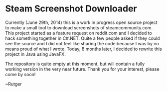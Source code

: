 Steam Screenshot Downloader
===========================

Currently (June 29th, 2014) this is a work in progress open source project to make a small tool to download screenshots of steamcommunity.com. This project started as a feature request on reddit.com and I decided to hack something together in C#.NET. Quite a few people asked if they could see the source and I did not feel like sharing the code because I was by no means proud of what I wrote. Today, 8 months later, I decided to rewrite this project in Java using JavaFX. 

The repository is quite empty at this moment, but will contain a fully working version in the very near future.
Thank you for your interest, please come by soon!

~Rutger
